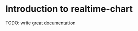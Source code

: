 # Introduction to realtime-chart

TODO: write [great documentation](http://jacobian.org/writing/great-documentation/what-to-write/)
